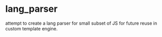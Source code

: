 # lang_parser
attempt to create a lang parser for small subset of JS for future reuse in custom template engine.

